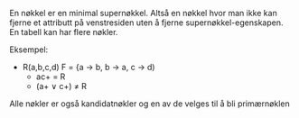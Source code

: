 En nøkkel er en minimal supernøkkel. Altså en nøkkel hvor man ikke kan fjerne et attributt på venstresiden uten å fjerne supernøkkel-egenskapen. En tabell kan har flere nøkler.

Eksempel:
*	R(a,b,c,d) F = {a -> b, b -> a, c -> d)
	*	ac+ = R 
	*	(a+ $\vee$ c+) $\neq$ R

Alle nøkler er også kandidatnøkler og en av de velges til å bli primærnøklen